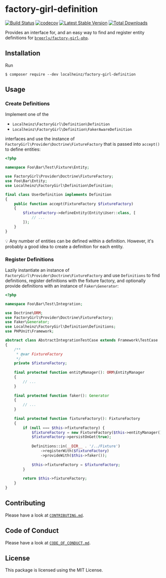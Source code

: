 # factory-girl-definition

[![Build Status](https://travis-ci.org/localheinz/factory-girl-definition.svg?branch=master)](https://travis-ci.org/localheinz/factory-girl-definition)
[![codecov](https://codecov.io/gh/localheinz/factory-girl-definition/branch/master/graph/badge.svg)](https://codecov.io/gh/localheinz/factory-girl-definition)
[![Latest Stable Version](https://poser.pugx.org/localheinz/factory-girl-definition/v/stable)](https://packagist.org/packages/localheinz/factory-girl-definition)
[![Total Downloads](https://poser.pugx.org/localheinz/factory-girl-definition/downloads)](https://packagist.org/packages/localheinz/factory-girl-definition)

Provides an interface for, and an easy way to find and register entity definitions for [`breerly/factory-girl-php`](https://github.com/breerly/factory-girl-php).

## Installation

Run

```
$ composer require --dev localheinz/factory-girl-definition
```

## Usage

### Create Definitions

Implement one of the

* `Localheinz\FactoryGirl\Definition\Definition` 
* `Localheinz\FactoryGirl\Definition\FakerAwareDefinition` 

interfaces and use the instance of `FactoryGirl\Provider\Doctrine\FixtureFactory` 
that is passed into `accept()` to define entities:

```php
<?php

namespace Foo\Bar\Test\Fixture\Entity;

use FactoryGirl\Provider\Doctrine\FixtureFactory;
use Foo\Bar\Entity;
use Localheinz\FactoryGirl\Definition\Definition;

final class UserDefinition implements Definition
{
    public function accept(FixtureFactory $fixtureFactory)
    {
        $fixtureFactory->defineEntity(Entity\User::class, [
            // ...
        ]);
    }
}
```

:bulb: Any number of entities can be defined within a definition.
However, it's probably a good idea to create a definition for each entity. 
 
### Register Definitions

Lazily instantiate an instance of `FactoryGirl\Provider\Doctrine\FixtureFactory` 
and use `Definitions` to find definitions, register definitions with the 
fixture factory, and optionally provide definitions with an instance of 
`Faker\Generator`:
 
```php
<?php

namespace Foo\Bar\Test\Integration;

use Doctrine\ORM;
use FactoryGirl\Provider\Doctrine\FixtureFactory;
use Faker\Generator;
use Localheinz\FactoryGirl\Definition\Definitions;
use PHPUnit\Framework;

abstract class AbstractIntegrationTestCase extends Framework\TestCase
{
    /**
     * @var FixtureFactory
     */ 
    private $fixtureFactory;
    
    final protected function entityManager(): ORM\EntityManager
    {
        // ...
    }
    
    final protected function faker(): Generator
    {
        // ...
    }
    
    final protected function fixtureFactory(): FixtureFactory
    {
        if (null === $this->fixtureFactory) {
            $fixtureFactory = new FixtureFactory($this->entityManager());
            $fixtureFactory->persistOnGet(true);
            
            Definitions::in(__DIR__ . '/../Fixture')
                ->registerWith($fixtureFactory)
                ->provideWith($this->faker());
            
            $this->fixtureFactory = $fixtureFactory;
        }
        
        return $this->fixtureFactory;
    }
}
```

## Contributing

Please have a look at [`CONTRIBUTING.md`](.github/CONTRIBUTING.md).

## Code of Conduct

Please have a look at [`CODE_OF_CONDUCT.md`](.github/CODE_OF_CONDUCT.md).

## License

This package is licensed using the MIT License.
